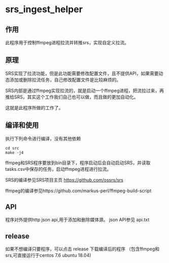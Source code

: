 # srs_ingest_helper

## 作用
此程序用于控制ffmpeg进程拉流并转推srs，实现自定义拉流。


## 原理
SRS实现了拉流功能，但是此功能需要修改配置文件，且不提供API，如果需要动态添加或删除拉流任务，自己修改配置文件是比较麻烦的。

SRS内部是通过ffmpeg实现拉流的，就是启动一个ffmpeg进程，把流拉过来，再推给SRS，其实这个工作我们自己也可以做，而且做的更加自动化。

这就是此程序所做的工作了。

## 编译和使用

执行下列命令进行编译，没有其他依赖
```
cd src
make -j4
```


ffmpeg和SRS程序要放到bin目录下，程序启动后会自动启动SRS，并读取tasks.csv中保存的任务，启动ffmpeg进程进行拉流。

SRS的编译参见SRS项目主页 https://github.com/ossrs/srs

ffmpeg的编译参见https://github.com/markus-perl/ffmpeg-build-script

## API
程序对外提供http json api,用于添加和删除媒体源。
json API参见 api.txt

## release
如果不想编译只要程序，可以点击 release 下载编译后的程序
（包含ffmpeg和srs,可直接运行于centos 7.6 ubuntu 18.04)


